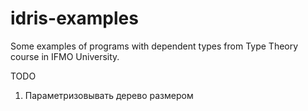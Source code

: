 # idris-examples
Some examples of programs with dependent types from Type Theory course in IFMO University.

TODO
1) Параметризовывать дерево размером
